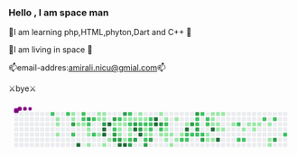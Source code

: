 ### Hello , I am space man 


🚀I am learning php,HTML,phyton,Dart and C++ 🚀

🗿I am living in space 🗿

📫email-addres:amirali.nicu@gmial.com📫

⚔️bye⚔️

<svg viewBox="-16 -32 880 192" width="880" height="192" xmlns="http://www.w3.org/2000/svg"><style>@keyframes c0{66.54%{fill:var(--c2)}66.56%,to{fill:var(--ce)}}@keyframes c1{1.71%{fill:var(--c1)}1.73%,to{fill:var(--ce)}}@keyframes c2{1.88%{fill:var(--c1)}1.9%,to{fill:var(--ce)}}@keyframes c3{2.22%{fill:var(--c1)}2.24%,to{fill:var(--ce)}}@keyframes c4{66.03%{fill:var(--c2)}66.05%,to{fill:var(--ce)}}@keyframes c5{7.88%{fill:var(--c1)}7.9%,to{fill:var(--ce)}}@keyframes c6{8.05%{fill:var(--c1)}8.07%,to{fill:var(--ce)}}@keyframes c7{76.49%{fill:var(--c3)}76.51%,to{fill:var(--ce)}}@keyframes c8{67.91%{fill:var(--c2)}67.93%,to{fill:var(--ce)}}@keyframes c9{3.25%{fill:var(--c1)}3.27%,to{fill:var(--ce)}}@keyframes ca{96.56%{fill:var(--c4)}96.58%,to{fill:var(--ce)}}@keyframes cb{65.51%{fill:var(--c2)}65.53%,to{fill:var(--ce)}}@keyframes cc{65.34%{fill:var(--c2)}65.36%,to{fill:var(--ce)}}@keyframes cd{3.42%{fill:var(--c1)}3.44%,to{fill:var(--ce)}}@keyframes ce{75.8%{fill:var(--c3)}75.82%,to{fill:var(--ce)}}@keyframes cf{65%{fill:var(--c2)}65.02%,to{fill:var(--ce)}}@keyframes cg{3.76%{fill:var(--c1)}3.78%,to{fill:var(--ce)}}@keyframes ch{3.94%{fill:var(--c1)}3.96%,to{fill:var(--ce)}}@keyframes ci{4.28%{fill:var(--c1)}4.3%,to{fill:var(--ce)}}@keyframes cj{64.66%{fill:var(--c2)}64.68%,to{fill:var(--ce)}}@keyframes ck{68.6%{fill:var(--c2)}68.62%,to{fill:var(--ce)}}@keyframes cl{6.68%{fill:var(--c1)}6.7%,to{fill:var(--ce)}}@keyframes cm{6.16%{fill:var(--c1)}6.18%,to{fill:var(--ce)}}@keyframes cn{5.65%{fill:var(--c1)}5.67%,to{fill:var(--ce)}}@keyframes co{6.51%{fill:var(--c1)}6.53%,to{fill:var(--ce)}}@keyframes cp{6.34%{fill:var(--c1)}6.36%,to{fill:var(--ce)}}@keyframes cq{69.29%{fill:var(--c3)}69.31%,to{fill:var(--ce)}}@keyframes cr{94.5%{fill:var(--c4)}94.52%,to{fill:var(--ce)}}@keyframes cs{94.33%{fill:var(--c4)}94.35%,to{fill:var(--ce)}}@keyframes ct{4.79%{fill:var(--c1)}4.81%,to{fill:var(--ce)}}@keyframes cu{94.84%{fill:var(--c4)}94.86%,to{fill:var(--ce)}}@keyframes cv{5.14%{fill:var(--c1)}5.16%,to{fill:var(--ce)}}@keyframes cw{69.8%{fill:var(--c3)}69.82%,to{fill:var(--ce)}}@keyframes cx{40.47%{fill:var(--c1)}40.49%,to{fill:var(--ce)}}@keyframes cy{40.64%{fill:var(--c2)}40.66%,to{fill:var(--ce)}}@keyframes cz{74.43%{fill:var(--c3)}74.45%,to{fill:var(--ce)}}@keyframes c10{74.26%{fill:var(--c3)}74.28%,to{fill:var(--ce)}}@keyframes c11{41.16%{fill:var(--c2)}41.18%,to{fill:var(--ce)}}@keyframes c12{30.01%{fill:var(--c1)}30.03%,to{fill:var(--ce)}}@keyframes c13{30.18%{fill:var(--c1)}30.2%,to{fill:var(--ce)}}@keyframes c14{31.04%{fill:var(--c1)}31.06%,to{fill:var(--ce)}}@keyframes c15{74.09%{fill:var(--c3)}74.11%,to{fill:var(--ce)}}@keyframes c16{93.47%{fill:var(--c4)}93.49%,to{fill:var(--ce)}}@keyframes c17{70.32%{fill:var(--c3)}70.34%,to{fill:var(--ce)}}@keyframes c18{29.66%{fill:var(--c1)}29.68%,to{fill:var(--ce)}}@keyframes c19{29.84%{fill:var(--c1)}29.86%,to{fill:var(--ce)}}@keyframes c1a{39.27%{fill:var(--c1)}39.29%,to{fill:var(--ce)}}@keyframes c1b{93.3%{fill:var(--c4)}93.32%,to{fill:var(--ce)}}@keyframes c1c{41.67%{fill:var(--c2)}41.69%,to{fill:var(--ce)}}@keyframes c1d{29.49%{fill:var(--c1)}29.51%,to{fill:var(--ce)}}@keyframes c1e{43.73%{fill:var(--c2)}43.75%,to{fill:var(--ce)}}@keyframes c1f{30.52%{fill:var(--c1)}30.54%,to{fill:var(--ce)}}@keyframes c1g{30.69%{fill:var(--c1)}30.71%,to{fill:var(--ce)}}@keyframes c1h{39.44%{fill:var(--c2)}39.46%,to{fill:var(--ce)}}@keyframes c1i{73.23%{fill:var(--c3)}73.25%,to{fill:var(--ce)}}@keyframes c1j{29.32%{fill:var(--c1)}29.34%,to{fill:var(--ce)}}@keyframes c1k{71%{fill:var(--c3)}71.02%,to{fill:var(--ce)}}@keyframes c1l{92.1%{fill:var(--c4)}92.12%,to{fill:var(--ce)}}@keyframes c1m{72.89%{fill:var(--c3)}72.91%,to{fill:var(--ce)}}@keyframes c1n{10.8%{fill:var(--c1)}10.82%,to{fill:var(--ce)}}@keyframes c1o{10.97%{fill:var(--c1)}10.99%,to{fill:var(--ce)}}@keyframes c1p{42.36%{fill:var(--c2)}42.38%,to{fill:var(--ce)}}@keyframes c1q{71.35%{fill:var(--c3)}71.37%,to{fill:var(--ce)}}@keyframes c1r{92.44%{fill:var(--c4)}92.46%,to{fill:var(--ce)}}@keyframes c1s{11.14%{fill:var(--c1)}11.16%,to{fill:var(--ce)}}@keyframes c1t{42.53%{fill:var(--c2)}42.55%,to{fill:var(--ce)}}@keyframes c1u{35.15%{fill:var(--c1)}35.17%,to{fill:var(--ce)}}@keyframes c1v{34.98%{fill:var(--c1)}35%,to{fill:var(--ce)}}@keyframes c1w{45.44%{fill:var(--c2)}45.46%,to{fill:var(--ce)}}@keyframes c1x{72.37%{fill:var(--c3)}72.39%,to{fill:var(--ce)}}@keyframes c1y{42.87%{fill:var(--c2)}42.89%,to{fill:var(--ce)}}@keyframes c1z{42.7%{fill:var(--c2)}42.72%,to{fill:var(--ce)}}@keyframes c20{35.32%{fill:var(--c2)}35.34%,to{fill:var(--ce)}}@keyframes c21{34.81%{fill:var(--c1)}34.83%,to{fill:var(--ce)}}@keyframes c22{72.03%{fill:var(--c3)}72.05%,to{fill:var(--ce)}}@keyframes c23{91.07%{fill:var(--c4)}91.09%,to{fill:var(--ce)}}@keyframes c24{90.9%{fill:var(--c4)}90.92%,to{fill:var(--ce)}}@keyframes c25{11.83%{fill:var(--c1)}11.85%,to{fill:var(--ce)}}@keyframes c26{80.09%{fill:var(--c3)}80.11%,to{fill:var(--ce)}}@keyframes c27{47.33%{fill:var(--c2)}47.35%,to{fill:var(--ce)}}@keyframes c28{15.6%{fill:var(--c1)}15.62%,to{fill:var(--ce)}}@keyframes c29{12.17%{fill:var(--c1)}12.19%,to{fill:var(--ce)}}@keyframes c2a{47.67%{fill:var(--c2)}47.69%,to{fill:var(--ce)}}@keyframes c2b{14.23%{fill:var(--c1)}14.25%,to{fill:var(--ce)}}@keyframes c2c{14.06%{fill:var(--c1)}14.08%,to{fill:var(--ce)}}@keyframes c2d{15.26%{fill:var(--c1)}15.28%,to{fill:var(--ce)}}@keyframes c2e{13.88%{fill:var(--c1)}13.9%,to{fill:var(--ce)}}@keyframes c2f{16.29%{fill:var(--c1)}16.31%,to{fill:var(--ce)}}@keyframes c2g{12.51%{fill:var(--c1)}12.53%,to{fill:var(--ce)}}@keyframes c2h{14.91%{fill:var(--c1)}14.93%,to{fill:var(--ce)}}@keyframes c2i{13.54%{fill:var(--c1)}13.56%,to{fill:var(--ce)}}@keyframes c2j{52.13%{fill:var(--c2)}52.15%,to{fill:var(--ce)}}@keyframes c2k{13.03%{fill:var(--c1)}13.05%,to{fill:var(--ce)}}@keyframes c2l{89.7%{fill:var(--c4)}89.72%,to{fill:var(--ce)}}@keyframes c2m{48.7%{fill:var(--c2)}48.72%,to{fill:var(--ce)}}@keyframes c2n{51.96%{fill:var(--c2)}51.98%,to{fill:var(--ce)}}@keyframes c2o{81.12%{fill:var(--c3)}81.14%,to{fill:var(--ce)}}@keyframes c2p{48.88%{fill:var(--c2)}48.9%,to{fill:var(--ce)}}@keyframes c2q{83.01%{fill:var(--c3)}83.03%,to{fill:var(--ce)}}@keyframes c2r{50.59%{fill:var(--c2)}50.61%,to{fill:var(--ce)}}@keyframes c2s{50.76%{fill:var(--c2)}50.78%,to{fill:var(--ce)}}@keyframes c2t{81.47%{fill:var(--c3)}81.49%,to{fill:var(--ce)}}@keyframes c2u{49.05%{fill:var(--c2)}49.07%,to{fill:var(--ce)}}@keyframes c2v{50.25%{fill:var(--c2)}50.27%,to{fill:var(--ce)}}@keyframes c2w{49.22%{fill:var(--c2)}49.24%,to{fill:var(--ce)}}@keyframes c2x{81.98%{fill:var(--c3)}82%,to{fill:var(--ce)}}@keyframes c2y{49.9%{fill:var(--c2)}49.92%,to{fill:var(--ce)}}@keyframes c2z{49.73%{fill:var(--c2)}49.75%,to{fill:var(--ce)}}@keyframes c30{18.17%{fill:var(--c1)}18.19%,to{fill:var(--ce)}}@keyframes c31{17.66%{fill:var(--c1)}17.68%,to{fill:var(--ce)}}@keyframes c32{20.06%{fill:var(--c1)}20.08%,to{fill:var(--ce)}}@keyframes c33{19.89%{fill:var(--c1)}19.91%,to{fill:var(--ce)}}@keyframes c34{19.72%{fill:var(--c1)}19.74%,to{fill:var(--ce)}}@keyframes c35{88.84%{fill:var(--c4)}88.86%,to{fill:var(--ce)}}@keyframes c36{17.83%{fill:var(--c1)}17.85%,to{fill:var(--ce)}}@keyframes c37{20.23%{fill:var(--c1)}20.25%,to{fill:var(--ce)}}@keyframes c38{19.54%{fill:var(--c1)}19.56%,to{fill:var(--ce)}}@keyframes c39{19.03%{fill:var(--c1)}19.05%,to{fill:var(--ce)}}@keyframes c3a{88.33%{fill:var(--c4)}88.35%,to{fill:var(--ce)}}@keyframes c3b{20.4%{fill:var(--c1)}20.42%,to{fill:var(--ce)}}@keyframes c3c{19.2%{fill:var(--c1)}19.22%,to{fill:var(--ce)}}@keyframes c3d{21.09%{fill:var(--c1)}21.11%,to{fill:var(--ce)}}@keyframes c3e{55.22%{fill:var(--c2)}55.24%,to{fill:var(--ce)}}@keyframes c3f{54.36%{fill:var(--c2)}54.38%,to{fill:var(--ce)}}@keyframes c3g{21.6%{fill:var(--c1)}21.62%,to{fill:var(--ce)}}@keyframes c3h{54.54%{fill:var(--c2)}54.56%,to{fill:var(--ce)}}@keyframes c3i{24.69%{fill:var(--c1)}24.71%,to{fill:var(--ce)}}@keyframes c3j{22.12%{fill:var(--c1)}22.14%,to{fill:var(--ce)}}@keyframes c3k{21.95%{fill:var(--c1)}21.97%,to{fill:var(--ce)}}@keyframes c3l{22.29%{fill:var(--c1)}22.31%,to{fill:var(--ce)}}@keyframes c3m{56.25%{fill:var(--c2)}56.27%,to{fill:var(--ce)}}@keyframes c3n{22.63%{fill:var(--c1)}22.65%,to{fill:var(--ce)}}@keyframes c3o{23.15%{fill:var(--c1)}23.17%,to{fill:var(--ce)}}@keyframes c3p{23.32%{fill:var(--c1)}23.34%,to{fill:var(--ce)}}@keyframes c3q{56.59%{fill:var(--c2)}56.61%,to{fill:var(--ce)}}@keyframes c3r{86.44%{fill:var(--c3)}86.46%,to{fill:var(--ce)}}@keyframes c3s{57.45%{fill:var(--c2)}57.47%,to{fill:var(--ce)}}@keyframes u0{1.71%{transform:scale(0,1)}1.73%,1.88%{transform:scale(.02,1)}1.9%,2.22%{transform:scale(.03,1)}2.24%,3.25%{transform:scale(.05,1)}3.27%,3.42%{transform:scale(.06,1)}3.44%,3.76%{transform:scale(.08,1)}3.78%,3.94%{transform:scale(.09,1)}3.96%,4.28%{transform:scale(.11,1)}4.3%,4.79%{transform:scale(.13,1)}4.81%,5.14%{transform:scale(.14,1)}5.16%,5.65%{transform:scale(.16,1)}5.67%,6.16%{transform:scale(.17,1)}6.18%,6.34%{transform:scale(.19,1)}6.36%,6.51%{transform:scale(.2,1)}6.53%,6.68%{transform:scale(.22,1)}6.7%,7.88%{transform:scale(.23,1)}7.9%,8.05%{transform:scale(.25,1)}10.8%,8.07%{transform:scale(.27,1)}10.82%,10.97%{transform:scale(.28,1)}10.99%,11.14%{transform:scale(.3,1)}11.16%,11.83%{transform:scale(.31,1)}11.85%,12.17%{transform:scale(.33,1)}12.19%,12.51%{transform:scale(.34,1)}12.53%,13.03%{transform:scale(.36,1)}13.05%,13.54%{transform:scale(.38,1)}13.56%,13.88%{transform:scale(.39,1)}13.9%,14.06%{transform:scale(.41,1)}14.08%,14.23%{transform:scale(.42,1)}14.25%,14.91%{transform:scale(.44,1)}14.93%,15.26%{transform:scale(.45,1)}15.28%,15.6%{transform:scale(.47,1)}15.62%,16.29%{transform:scale(.48,1)}16.31%,17.66%{transform:scale(.5,1)}17.68%,17.83%{transform:scale(.52,1)}17.85%,18.17%{transform:scale(.53,1)}18.19%,19.03%{transform:scale(.55,1)}19.05%,19.2%{transform:scale(.56,1)}19.22%,19.54%{transform:scale(.58,1)}19.56%,19.72%{transform:scale(.59,1)}19.74%,19.89%{transform:scale(.61,1)}19.91%,20.06%{transform:scale(.63,1)}20.08%,20.23%{transform:scale(.64,1)}20.25%,20.4%{transform:scale(.66,1)}20.42%,21.09%{transform:scale(.67,1)}21.11%,21.6%{transform:scale(.69,1)}21.62%,21.95%{transform:scale(.7,1)}21.97%,22.12%{transform:scale(.72,1)}22.14%,22.29%{transform:scale(.73,1)}22.31%,22.63%{transform:scale(.75,1)}22.65%,23.15%{transform:scale(.77,1)}23.17%,23.32%{transform:scale(.78,1)}23.34%,24.69%{transform:scale(.8,1)}24.71%,29.32%{transform:scale(.81,1)}29.34%,29.49%{transform:scale(.83,1)}29.51%,29.66%{transform:scale(.84,1)}29.68%,29.84%{transform:scale(.86,1)}29.86%,30.01%{transform:scale(.88,1)}30.03%,30.18%{transform:scale(.89,1)}30.2%,30.52%{transform:scale(.91,1)}30.54%,30.69%{transform:scale(.92,1)}30.71%,31.04%{transform:scale(.94,1)}31.06%,34.81%{transform:scale(.95,1)}34.83%,34.98%{transform:scale(.97,1)}35%,35.15%{transform:scale(.98,1)}35.17%,to{transform:scale(1,1)}}@keyframes u1{35.32%{transform:scale(0,1)}35.34%,to{transform:scale(1,1)}}@keyframes u2{39.27%{transform:scale(0,1)}39.29%,to{transform:scale(1,1)}}@keyframes u3{39.44%{transform:scale(0,1)}39.46%,to{transform:scale(1,1)}}@keyframes u4{40.47%{transform:scale(0,1)}40.49%,to{transform:scale(1,1)}}@keyframes u5{40.64%{transform:scale(0,1)}40.66%,41.16%{transform:scale(.03,1)}41.18%,41.67%{transform:scale(.06,1)}41.69%,42.36%{transform:scale(.08,1)}42.38%,42.53%{transform:scale(.11,1)}42.55%,42.7%{transform:scale(.14,1)}42.72%,42.87%{transform:scale(.17,1)}42.89%,43.73%{transform:scale(.19,1)}43.75%,45.44%{transform:scale(.22,1)}45.46%,47.33%{transform:scale(.25,1)}47.35%,47.67%{transform:scale(.28,1)}47.69%,48.7%{transform:scale(.31,1)}48.72%,48.88%{transform:scale(.33,1)}48.9%,49.05%{transform:scale(.36,1)}49.07%,49.22%{transform:scale(.39,1)}49.24%,49.73%{transform:scale(.42,1)}49.75%,49.9%{transform:scale(.44,1)}49.92%,50.25%{transform:scale(.47,1)}50.27%,50.59%{transform:scale(.5,1)}50.61%,50.76%{transform:scale(.53,1)}50.78%,51.96%{transform:scale(.56,1)}51.98%,52.13%{transform:scale(.58,1)}52.15%,54.36%{transform:scale(.61,1)}54.38%,54.54%{transform:scale(.64,1)}54.56%,55.22%{transform:scale(.67,1)}55.24%,56.25%{transform:scale(.69,1)}56.27%,56.59%{transform:scale(.72,1)}56.61%,57.45%{transform:scale(.75,1)}57.47%,64.66%{transform:scale(.78,1)}64.68%,65%{transform:scale(.81,1)}65.02%,65.34%{transform:scale(.83,1)}65.36%,65.51%{transform:scale(.86,1)}65.53%,66.03%{transform:scale(.89,1)}66.05%,66.54%{transform:scale(.92,1)}66.56%,67.91%{transform:scale(.94,1)}67.93%,68.6%{transform:scale(.97,1)}68.62%,to{transform:scale(1,1)}}@keyframes u6{69.29%{transform:scale(0,1)}69.31%,69.8%{transform:scale(.05,1)}69.82%,70.32%{transform:scale(.1,1)}70.34%,71%{transform:scale(.15,1)}71.02%,71.35%{transform:scale(.2,1)}71.37%,72.03%{transform:scale(.25,1)}72.05%,72.37%{transform:scale(.3,1)}72.39%,72.89%{transform:scale(.35,1)}72.91%,73.23%{transform:scale(.4,1)}73.25%,74.09%{transform:scale(.45,1)}74.11%,74.26%{transform:scale(.5,1)}74.28%,74.43%{transform:scale(.55,1)}74.45%,75.8%{transform:scale(.6,1)}75.82%,76.49%{transform:scale(.65,1)}76.51%,80.09%{transform:scale(.7,1)}80.11%,81.12%{transform:scale(.75,1)}81.14%,81.47%{transform:scale(.8,1)}81.49%,81.98%{transform:scale(.85,1)}82%,83.01%{transform:scale(.9,1)}83.03%,86.44%{transform:scale(.95,1)}86.46%,to{transform:scale(1,1)}}@keyframes u7{88.33%{transform:scale(0,1)}88.35%,88.84%{transform:scale(.08,1)}88.86%,89.7%{transform:scale(.15,1)}89.72%,90.9%{transform:scale(.23,1)}90.92%,91.07%{transform:scale(.31,1)}91.09%,92.1%{transform:scale(.38,1)}92.12%,92.44%{transform:scale(.46,1)}92.46%,93.3%{transform:scale(.54,1)}93.32%,93.47%{transform:scale(.62,1)}93.49%,94.33%{transform:scale(.69,1)}94.35%,94.5%{transform:scale(.77,1)}94.52%,94.84%{transform:scale(.85,1)}94.86%,96.56%{transform:scale(.92,1)}96.58%,to{transform:scale(1,1)}}@keyframes s0{0%,99.83%{transform:translate(0,-16px)}.17%{transform:translate(0,0)}1.2%{transform:translate(96px,0)}1.37%{transform:translate(96px,16px)}1.72%{transform:translate(128px,16px)}2.23%{transform:translate(128px,64px)}2.57%{transform:translate(160px,64px)}2.74%,67.58%{transform:translate(160px,48px)}3.09%{transform:translate(192px,48px)}3.26%,95.88%{transform:translate(192px,32px)}3.43%,65.18%{transform:translate(208px,32px)}3.6%{transform:translate(208px,48px)}3.77%{transform:translate(224px,48px)}4.29%{transform:translate(224px,96px)}4.97%{transform:translate(288px,96px)}5.15%{transform:translate(288px,80px)}5.49%{transform:translate(256px,80px)}6.17%{transform:translate(256px,16px)}6.35%,69.47%,77.7%{transform:translate(272px,16px)}6.52%{transform:translate(272px,0)}6.69%{transform:translate(256px,0)}6.86%{transform:translate(256px,-16px)}7.72%{transform:translate(176px,-16px)}76.33%,8.06%{transform:translate(176px,16px)}8.23%{transform:translate(192px,16px)}8.58%{transform:translate(192px,-16px)}10.63%{transform:translate(384px,-16px)}10.98%,32.25%{transform:translate(384px,16px)}11.15%,37.91%,44.77%{transform:translate(400px,16px)}11.32%,37.74%{transform:translate(400px,0)}12.01%,37.05%{transform:translate(464px,0)}12.18%,36.88%{transform:translate(464px,16px)}12.86%{transform:translate(528px,16px)}13.04%,89.88%{transform:translate(528px,32px)}13.21%,48.2%{transform:translate(512px,32px)}13.55%,48.54%,52.32%,60.89%{transform:translate(512px,64px)}14.07%,15.44%{transform:translate(464px,64px)}14.24%,47.51%{transform:translate(464px,48px)}14.58%{transform:translate(496px,48px)}14.92%{transform:translate(496px,80px)}15.27%{transform:translate(464px,80px)}15.61%{transform:translate(448px,64px)}15.78%{transform:translate(448px,80px)}16.12%{transform:translate(480px,80px)}16.3%{transform:translate(480px,96px)}17.5%{transform:translate(592px,96px)}17.67%,18.35%{transform:translate(592px,80px)}17.84%,18.52%{transform:translate(608px,80px)}18.01%,18.7%{transform:translate(608px,64px)}18.18%,49.4%{transform:translate(592px,64px)}18.87%{transform:translate(624px,64px)}19.04%,88.68%{transform:translate(624px,48px)}19.21%{transform:translate(640px,48px)}19.38%{transform:translate(640px,32px)}19.73%{transform:translate(608px,32px)}20.07%{transform:translate(608px,0)}20.75%{transform:translate(672px,0)}21.27%{transform:translate(672px,48px)}21.96%{transform:translate(736px,48px)}22.13%{transform:translate(736px,32px)}22.64%{transform:translate(784px,32px)}23.33%{transform:translate(784px,96px)}23.5%{transform:translate(768px,96px)}24.19%{transform:translate(768px,32px)}24.7%{transform:translate(720px,32px)}25.21%{transform:translate(720px,-16px)}28.99%{transform:translate(368px,-16px)}29.33%,91.77%{transform:translate(368px,16px)}29.67%,31.73%,38.59%,44.08%,70.15%{transform:translate(336px,16px)}29.85%,31.56%,43.91%{transform:translate(336px,32px)}30.02%,31.39%,40.31%{transform:translate(320px,32px)}30.19%,40.82%{transform:translate(320px,48px)}30.53%{transform:translate(352px,48px)}30.7%,39.62%{transform:translate(352px,64px)}31.05%,39.97%,93.83%{transform:translate(320px,64px)}32.42%,42.02%{transform:translate(384px,0)}33.45%{transform:translate(480px,0)}34.13%,36.19%{transform:translate(480px,64px)}34.99%{transform:translate(400px,64px)}35.16%{transform:translate(400px,48px)}35.33%,62.09%,71.7%{transform:translate(416px,48px)}35.51%{transform:translate(416px,64px)}36.71%{transform:translate(480px,16px)}39.28%{transform:translate(336px,80px)}39.45%,73.07%{transform:translate(352px,80px)}40.48%{transform:translate(304px,32px)}40.65%{transform:translate(304px,48px)}41.17%,63.46%{transform:translate(320px,16px)}41.51%,43.57%{transform:translate(352px,16px)}41.68%{transform:translate(352px,0)}42.37%,71.18%{transform:translate(384px,32px)}42.71%{transform:translate(416px,32px)}42.88%,62.44%,79.25%{transform:translate(416px,16px)}43.74%{transform:translate(352px,32px)}45.45%,72.21%{transform:translate(400px,80px)}45.63%,72.73%{transform:translate(384px,80px)}45.97%{transform:translate(384px,112px)}46.66%{transform:translate(448px,112px)}47.34%{transform:translate(448px,48px)}47.68%{transform:translate(464px,32px)}50.09%{transform:translate(592px,0)}50.26%{transform:translate(576px,0)}50.43%{transform:translate(576px,16px)}50.6%{transform:translate(560px,16px)}50.77%,81.3%{transform:translate(560px,32px)}50.94%{transform:translate(576px,32px)}51.29%{transform:translate(576px,64px)}51.8%{transform:translate(528px,64px)}51.97%{transform:translate(528px,80px)}52.14%{transform:translate(512px,80px)}54.2%{transform:translate(688px,64px)}54.37%{transform:translate(688px,80px)}54.55%{transform:translate(704px,80px)}55.06%{transform:translate(704px,32px)}55.23%{transform:translate(688px,32px)}55.4%{transform:translate(688px,16px)}56.95%{transform:translate(832px,16px)}57.46%{transform:translate(832px,64px)}61.06%{transform:translate(512px,48px)}63.64%{transform:translate(320px,0)}64.49%{transform:translate(240px,0)}64.84%{transform:translate(240px,32px)}65.52%{transform:translate(208px,0)}66.55%{transform:translate(112px,0)}66.72%{transform:translate(112px,16px)}67.24%{transform:translate(160px,16px)}67.75%{transform:translate(176px,48px)}67.92%{transform:translate(176px,64px)}68.78%{transform:translate(256px,64px)}69.13%{transform:translate(256px,32px)}69.3%,77.53%{transform:translate(272px,32px)}70.33%{transform:translate(336px,0)}70.67%{transform:translate(368px,0)}71.01%{transform:translate(368px,32px)}71.36%,92.28%{transform:translate(384px,48px)}72.04%{transform:translate(416px,80px)}72.38%{transform:translate(400px,96px)}72.56%{transform:translate(384px,96px)}73.24%{transform:translate(352px,96px)}73.41%{transform:translate(368px,96px)}73.58%{transform:translate(368px,80px)}74.27%{transform:translate(304px,80px)}74.96%{transform:translate(304px,16px)}76.5%{transform:translate(176px,32px)}79.42%{transform:translate(416px,0)}79.76%{transform:translate(448px,0)}80.1%{transform:translate(448px,32px)}81.48%{transform:translate(560px,48px)}81.65%{transform:translate(576px,48px)}81.99%{transform:translate(576px,80px)}82.16%{transform:translate(560px,80px)}83.02%{transform:translate(560px,0)}85.59%{transform:translate(800px,0)}86.45%{transform:translate(800px,80px)}88.34%{transform:translate(624px,80px)}89.71%{transform:translate(528px,48px)}90.91%{transform:translate(432px,32px)}91.08%{transform:translate(432px,16px)}92.11%{transform:translate(368px,48px)}92.45%{transform:translate(384px,64px)}92.97%{transform:translate(336px,64px)}93.31%{transform:translate(336px,96px)}93.48%{transform:translate(320px,96px)}94.34%{transform:translate(272px,64px)}94.51%{transform:translate(272px,48px)}94.68%{transform:translate(288px,48px)}94.85%{transform:translate(288px,32px)}96.57%{transform:translate(192px,96px)}97.08%{transform:translate(144px,96px)}97.6%{transform:translate(144px,48px)}98.28%{transform:translate(80px,48px)}98.63%{transform:translate(80px,16px)}98.8%{transform:translate(64px,16px)}98.97%{transform:translate(64px,0)}99.14%{transform:translate(48px,0)}99.31%{transform:translate(48px,-16px)}}@keyframes s1{0%,99.83%{transform:translate(16px,-16px)}.17%{transform:translate(0,-16px)}.34%{transform:translate(0,0)}1.37%{transform:translate(96px,0)}1.54%{transform:translate(96px,16px)}1.89%{transform:translate(128px,16px)}2.4%{transform:translate(128px,64px)}2.74%{transform:translate(160px,64px)}2.92%,67.75%{transform:translate(160px,48px)}3.26%{transform:translate(192px,48px)}3.43%,96.05%{transform:translate(192px,32px)}3.6%,65.35%{transform:translate(208px,32px)}3.77%{transform:translate(208px,48px)}3.95%{transform:translate(224px,48px)}4.46%{transform:translate(224px,96px)}5.15%{transform:translate(288px,96px)}5.32%{transform:translate(288px,80px)}5.66%{transform:translate(256px,80px)}6.35%{transform:translate(256px,16px)}6.52%,69.64%,77.87%{transform:translate(272px,16px)}6.69%{transform:translate(272px,0)}6.86%{transform:translate(256px,0)}7.03%{transform:translate(256px,-16px)}7.89%{transform:translate(176px,-16px)}76.5%,8.23%{transform:translate(176px,16px)}8.4%{transform:translate(192px,16px)}8.75%{transform:translate(192px,-16px)}10.81%{transform:translate(384px,-16px)}11.15%,32.42%{transform:translate(384px,16px)}11.32%,38.08%,44.94%{transform:translate(400px,16px)}11.49%,37.91%{transform:translate(400px,0)}12.18%,37.22%{transform:translate(464px,0)}12.35%,37.05%{transform:translate(464px,16px)}13.04%{transform:translate(528px,16px)}13.21%,90.05%{transform:translate(528px,32px)}13.38%,48.37%{transform:translate(512px,32px)}13.72%,48.71%,52.49%,61.06%{transform:translate(512px,64px)}14.24%,15.61%{transform:translate(464px,64px)}14.41%,47.68%{transform:translate(464px,48px)}14.75%{transform:translate(496px,48px)}15.09%{transform:translate(496px,80px)}15.44%{transform:translate(464px,80px)}15.78%{transform:translate(448px,64px)}15.95%{transform:translate(448px,80px)}16.3%{transform:translate(480px,80px)}16.47%{transform:translate(480px,96px)}17.67%{transform:translate(592px,96px)}17.84%,18.52%{transform:translate(592px,80px)}18.01%,18.7%{transform:translate(608px,80px)}18.18%,18.87%{transform:translate(608px,64px)}18.35%,49.57%{transform:translate(592px,64px)}19.04%{transform:translate(624px,64px)}19.21%,88.85%{transform:translate(624px,48px)}19.38%{transform:translate(640px,48px)}19.55%{transform:translate(640px,32px)}19.9%{transform:translate(608px,32px)}20.24%{transform:translate(608px,0)}20.93%{transform:translate(672px,0)}21.44%{transform:translate(672px,48px)}22.13%{transform:translate(736px,48px)}22.3%{transform:translate(736px,32px)}22.81%{transform:translate(784px,32px)}23.5%{transform:translate(784px,96px)}23.67%{transform:translate(768px,96px)}24.36%{transform:translate(768px,32px)}24.87%{transform:translate(720px,32px)}25.39%{transform:translate(720px,-16px)}29.16%{transform:translate(368px,-16px)}29.5%,91.94%{transform:translate(368px,16px)}29.85%,31.9%,38.77%,44.25%,70.33%{transform:translate(336px,16px)}30.02%,31.73%,44.08%{transform:translate(336px,32px)}30.19%,31.56%,40.48%{transform:translate(320px,32px)}30.36%,40.99%{transform:translate(320px,48px)}30.7%{transform:translate(352px,48px)}30.87%,39.79%{transform:translate(352px,64px)}31.22%,40.14%,94%{transform:translate(320px,64px)}32.59%,42.2%{transform:translate(384px,0)}33.62%{transform:translate(480px,0)}34.31%,36.36%{transform:translate(480px,64px)}35.16%{transform:translate(400px,64px)}35.33%{transform:translate(400px,48px)}35.51%,62.26%,71.87%{transform:translate(416px,48px)}35.68%{transform:translate(416px,64px)}36.88%{transform:translate(480px,16px)}39.45%{transform:translate(336px,80px)}39.62%,73.24%{transform:translate(352px,80px)}40.65%{transform:translate(304px,32px)}40.82%{transform:translate(304px,48px)}41.34%,63.64%{transform:translate(320px,16px)}41.68%,43.74%{transform:translate(352px,16px)}41.85%{transform:translate(352px,0)}42.54%,71.36%{transform:translate(384px,32px)}42.88%{transform:translate(416px,32px)}43.05%,62.61%,79.42%{transform:translate(416px,16px)}43.91%{transform:translate(352px,32px)}45.63%,72.38%{transform:translate(400px,80px)}45.8%,72.9%{transform:translate(384px,80px)}46.14%{transform:translate(384px,112px)}46.83%{transform:translate(448px,112px)}47.51%{transform:translate(448px,48px)}47.86%{transform:translate(464px,32px)}50.26%{transform:translate(592px,0)}50.43%{transform:translate(576px,0)}50.6%{transform:translate(576px,16px)}50.77%{transform:translate(560px,16px)}50.94%,81.48%{transform:translate(560px,32px)}51.11%{transform:translate(576px,32px)}51.46%{transform:translate(576px,64px)}51.97%{transform:translate(528px,64px)}52.14%{transform:translate(528px,80px)}52.32%{transform:translate(512px,80px)}54.37%{transform:translate(688px,64px)}54.55%{transform:translate(688px,80px)}54.72%{transform:translate(704px,80px)}55.23%{transform:translate(704px,32px)}55.4%{transform:translate(688px,32px)}55.57%{transform:translate(688px,16px)}57.12%{transform:translate(832px,16px)}57.63%{transform:translate(832px,64px)}61.23%{transform:translate(512px,48px)}63.81%{transform:translate(320px,0)}64.67%{transform:translate(240px,0)}65.01%{transform:translate(240px,32px)}65.69%{transform:translate(208px,0)}66.72%{transform:translate(112px,0)}66.9%{transform:translate(112px,16px)}67.41%{transform:translate(160px,16px)}67.92%{transform:translate(176px,48px)}68.1%{transform:translate(176px,64px)}68.95%{transform:translate(256px,64px)}69.3%{transform:translate(256px,32px)}69.47%,77.7%{transform:translate(272px,32px)}70.5%{transform:translate(336px,0)}70.84%{transform:translate(368px,0)}71.18%{transform:translate(368px,32px)}71.53%,92.45%{transform:translate(384px,48px)}72.21%{transform:translate(416px,80px)}72.56%{transform:translate(400px,96px)}72.73%{transform:translate(384px,96px)}73.41%{transform:translate(352px,96px)}73.58%{transform:translate(368px,96px)}73.76%{transform:translate(368px,80px)}74.44%{transform:translate(304px,80px)}75.13%{transform:translate(304px,16px)}76.67%{transform:translate(176px,32px)}79.59%{transform:translate(416px,0)}79.93%{transform:translate(448px,0)}80.27%{transform:translate(448px,32px)}81.65%{transform:translate(560px,48px)}81.82%{transform:translate(576px,48px)}82.16%{transform:translate(576px,80px)}82.33%{transform:translate(560px,80px)}83.19%{transform:translate(560px,0)}85.76%{transform:translate(800px,0)}86.62%{transform:translate(800px,80px)}88.51%{transform:translate(624px,80px)}89.88%{transform:translate(528px,48px)}91.08%{transform:translate(432px,32px)}91.25%{transform:translate(432px,16px)}92.28%{transform:translate(368px,48px)}92.62%{transform:translate(384px,64px)}93.14%{transform:translate(336px,64px)}93.48%{transform:translate(336px,96px)}93.65%{transform:translate(320px,96px)}94.51%{transform:translate(272px,64px)}94.68%{transform:translate(272px,48px)}94.85%{transform:translate(288px,48px)}95.03%{transform:translate(288px,32px)}96.74%{transform:translate(192px,96px)}97.26%{transform:translate(144px,96px)}97.77%{transform:translate(144px,48px)}98.46%{transform:translate(80px,48px)}98.8%{transform:translate(80px,16px)}98.97%{transform:translate(64px,16px)}99.14%{transform:translate(64px,0)}99.31%{transform:translate(48px,0)}99.49%{transform:translate(48px,-16px)}}@keyframes s2{0%,99.83%{transform:translate(32px,-16px)}.34%{transform:translate(0,-16px)}.51%{transform:translate(0,0)}1.54%{transform:translate(96px,0)}1.72%{transform:translate(96px,16px)}2.06%{transform:translate(128px,16px)}2.57%{transform:translate(128px,64px)}2.92%{transform:translate(160px,64px)}3.09%,67.92%{transform:translate(160px,48px)}3.43%{transform:translate(192px,48px)}3.6%,96.23%{transform:translate(192px,32px)}3.77%,65.52%{transform:translate(208px,32px)}3.95%{transform:translate(208px,48px)}4.12%{transform:translate(224px,48px)}4.63%{transform:translate(224px,96px)}5.32%{transform:translate(288px,96px)}5.49%{transform:translate(288px,80px)}5.83%{transform:translate(256px,80px)}6.52%{transform:translate(256px,16px)}6.69%,69.81%,78.04%{transform:translate(272px,16px)}6.86%{transform:translate(272px,0)}7.03%{transform:translate(256px,0)}7.2%{transform:translate(256px,-16px)}8.06%{transform:translate(176px,-16px)}76.67%,8.4%{transform:translate(176px,16px)}8.58%{transform:translate(192px,16px)}8.92%{transform:translate(192px,-16px)}10.98%{transform:translate(384px,-16px)}11.32%,32.59%{transform:translate(384px,16px)}11.49%,38.25%,45.11%{transform:translate(400px,16px)}11.66%,38.08%{transform:translate(400px,0)}12.35%,37.39%{transform:translate(464px,0)}12.52%,37.22%{transform:translate(464px,16px)}13.21%{transform:translate(528px,16px)}13.38%,90.22%{transform:translate(528px,32px)}13.55%,48.54%{transform:translate(512px,32px)}13.89%,48.89%,52.66%,61.23%{transform:translate(512px,64px)}14.41%,15.78%{transform:translate(464px,64px)}14.58%,47.86%{transform:translate(464px,48px)}14.92%{transform:translate(496px,48px)}15.27%{transform:translate(496px,80px)}15.61%{transform:translate(464px,80px)}15.95%{transform:translate(448px,64px)}16.12%{transform:translate(448px,80px)}16.47%{transform:translate(480px,80px)}16.64%{transform:translate(480px,96px)}17.84%{transform:translate(592px,96px)}18.01%,18.7%{transform:translate(592px,80px)}18.18%,18.87%{transform:translate(608px,80px)}18.35%,19.04%{transform:translate(608px,64px)}18.52%,49.74%{transform:translate(592px,64px)}19.21%{transform:translate(624px,64px)}19.38%,89.02%{transform:translate(624px,48px)}19.55%{transform:translate(640px,48px)}19.73%{transform:translate(640px,32px)}20.07%{transform:translate(608px,32px)}20.41%{transform:translate(608px,0)}21.1%{transform:translate(672px,0)}21.61%{transform:translate(672px,48px)}22.3%{transform:translate(736px,48px)}22.47%{transform:translate(736px,32px)}22.98%{transform:translate(784px,32px)}23.67%{transform:translate(784px,96px)}23.84%{transform:translate(768px,96px)}24.53%{transform:translate(768px,32px)}25.04%{transform:translate(720px,32px)}25.56%{transform:translate(720px,-16px)}29.33%{transform:translate(368px,-16px)}29.67%,92.11%{transform:translate(368px,16px)}30.02%,32.08%,38.94%,44.43%,70.5%{transform:translate(336px,16px)}30.19%,31.9%,44.25%{transform:translate(336px,32px)}30.36%,31.73%,40.65%{transform:translate(320px,32px)}30.53%,41.17%{transform:translate(320px,48px)}30.87%{transform:translate(352px,48px)}31.05%,39.97%{transform:translate(352px,64px)}31.39%,40.31%,94.17%{transform:translate(320px,64px)}32.76%,42.37%{transform:translate(384px,0)}33.79%{transform:translate(480px,0)}34.48%,36.54%{transform:translate(480px,64px)}35.33%{transform:translate(400px,64px)}35.51%{transform:translate(400px,48px)}35.68%,62.44%,72.04%{transform:translate(416px,48px)}35.85%{transform:translate(416px,64px)}37.05%{transform:translate(480px,16px)}39.62%{transform:translate(336px,80px)}39.79%,73.41%{transform:translate(352px,80px)}40.82%{transform:translate(304px,32px)}40.99%{transform:translate(304px,48px)}41.51%,63.81%{transform:translate(320px,16px)}41.85%,43.91%{transform:translate(352px,16px)}42.02%{transform:translate(352px,0)}42.71%,71.53%{transform:translate(384px,32px)}43.05%{transform:translate(416px,32px)}43.22%,62.78%,79.59%{transform:translate(416px,16px)}44.08%{transform:translate(352px,32px)}45.8%,72.56%{transform:translate(400px,80px)}45.97%,73.07%{transform:translate(384px,80px)}46.31%{transform:translate(384px,112px)}47%{transform:translate(448px,112px)}47.68%{transform:translate(448px,48px)}48.03%{transform:translate(464px,32px)}50.43%{transform:translate(592px,0)}50.6%{transform:translate(576px,0)}50.77%{transform:translate(576px,16px)}50.94%{transform:translate(560px,16px)}51.11%,81.65%{transform:translate(560px,32px)}51.29%{transform:translate(576px,32px)}51.63%{transform:translate(576px,64px)}52.14%{transform:translate(528px,64px)}52.32%{transform:translate(528px,80px)}52.49%{transform:translate(512px,80px)}54.55%{transform:translate(688px,64px)}54.72%{transform:translate(688px,80px)}54.89%{transform:translate(704px,80px)}55.4%{transform:translate(704px,32px)}55.57%{transform:translate(688px,32px)}55.75%{transform:translate(688px,16px)}57.29%{transform:translate(832px,16px)}57.8%{transform:translate(832px,64px)}61.41%{transform:translate(512px,48px)}63.98%{transform:translate(320px,0)}64.84%{transform:translate(240px,0)}65.18%{transform:translate(240px,32px)}65.87%{transform:translate(208px,0)}66.9%{transform:translate(112px,0)}67.07%{transform:translate(112px,16px)}67.58%{transform:translate(160px,16px)}68.1%{transform:translate(176px,48px)}68.27%{transform:translate(176px,64px)}69.13%{transform:translate(256px,64px)}69.47%{transform:translate(256px,32px)}69.64%,77.87%{transform:translate(272px,32px)}70.67%{transform:translate(336px,0)}71.01%{transform:translate(368px,0)}71.36%{transform:translate(368px,32px)}71.7%,92.62%{transform:translate(384px,48px)}72.38%{transform:translate(416px,80px)}72.73%{transform:translate(400px,96px)}72.9%{transform:translate(384px,96px)}73.58%{transform:translate(352px,96px)}73.76%{transform:translate(368px,96px)}73.93%{transform:translate(368px,80px)}74.61%{transform:translate(304px,80px)}75.3%{transform:translate(304px,16px)}76.84%{transform:translate(176px,32px)}79.76%{transform:translate(416px,0)}80.1%{transform:translate(448px,0)}80.45%{transform:translate(448px,32px)}81.82%{transform:translate(560px,48px)}81.99%{transform:translate(576px,48px)}82.33%{transform:translate(576px,80px)}82.5%{transform:translate(560px,80px)}83.36%{transform:translate(560px,0)}85.93%{transform:translate(800px,0)}86.79%{transform:translate(800px,80px)}88.68%{transform:translate(624px,80px)}90.05%{transform:translate(528px,48px)}91.25%{transform:translate(432px,32px)}91.42%{transform:translate(432px,16px)}92.45%{transform:translate(368px,48px)}92.8%{transform:translate(384px,64px)}93.31%{transform:translate(336px,64px)}93.65%{transform:translate(336px,96px)}93.83%{transform:translate(320px,96px)}94.68%{transform:translate(272px,64px)}94.85%{transform:translate(272px,48px)}95.03%{transform:translate(288px,48px)}95.2%{transform:translate(288px,32px)}96.91%{transform:translate(192px,96px)}97.43%{transform:translate(144px,96px)}97.94%{transform:translate(144px,48px)}98.63%{transform:translate(80px,48px)}98.97%{transform:translate(80px,16px)}99.14%{transform:translate(64px,16px)}99.31%{transform:translate(64px,0)}99.49%{transform:translate(48px,0)}99.66%{transform:translate(48px,-16px)}}@keyframes s3{0%,99.83%{transform:translate(48px,-16px)}.51%{transform:translate(0,-16px)}.69%{transform:translate(0,0)}1.72%{transform:translate(96px,0)}1.89%{transform:translate(96px,16px)}2.23%{transform:translate(128px,16px)}2.74%{transform:translate(128px,64px)}3.09%{transform:translate(160px,64px)}3.26%,68.1%{transform:translate(160px,48px)}3.6%{transform:translate(192px,48px)}3.77%,96.4%{transform:translate(192px,32px)}3.95%,65.69%{transform:translate(208px,32px)}4.12%{transform:translate(208px,48px)}4.29%{transform:translate(224px,48px)}4.8%{transform:translate(224px,96px)}5.49%{transform:translate(288px,96px)}5.66%{transform:translate(288px,80px)}6%{transform:translate(256px,80px)}6.69%{transform:translate(256px,16px)}6.86%,69.98%,78.22%{transform:translate(272px,16px)}7.03%{transform:translate(272px,0)}7.2%{transform:translate(256px,0)}7.38%{transform:translate(256px,-16px)}8.23%{transform:translate(176px,-16px)}76.84%,8.58%{transform:translate(176px,16px)}8.75%{transform:translate(192px,16px)}9.09%{transform:translate(192px,-16px)}11.15%{transform:translate(384px,-16px)}11.49%,32.76%{transform:translate(384px,16px)}11.66%,38.42%,45.28%{transform:translate(400px,16px)}11.84%,38.25%{transform:translate(400px,0)}12.52%,37.56%{transform:translate(464px,0)}12.69%,37.39%{transform:translate(464px,16px)}13.38%{transform:translate(528px,16px)}13.55%,90.39%{transform:translate(528px,32px)}13.72%,48.71%{transform:translate(512px,32px)}14.07%,49.06%,52.83%,61.41%{transform:translate(512px,64px)}14.58%,15.95%{transform:translate(464px,64px)}14.75%,48.03%{transform:translate(464px,48px)}15.09%{transform:translate(496px,48px)}15.44%{transform:translate(496px,80px)}15.78%{transform:translate(464px,80px)}16.12%{transform:translate(448px,64px)}16.3%{transform:translate(448px,80px)}16.64%{transform:translate(480px,80px)}16.81%{transform:translate(480px,96px)}18.01%{transform:translate(592px,96px)}18.18%,18.87%{transform:translate(592px,80px)}18.35%,19.04%{transform:translate(608px,80px)}18.52%,19.21%{transform:translate(608px,64px)}18.7%,49.91%{transform:translate(592px,64px)}19.38%{transform:translate(624px,64px)}19.55%,89.19%{transform:translate(624px,48px)}19.73%{transform:translate(640px,48px)}19.9%{transform:translate(640px,32px)}20.24%{transform:translate(608px,32px)}20.58%{transform:translate(608px,0)}21.27%{transform:translate(672px,0)}21.78%{transform:translate(672px,48px)}22.47%{transform:translate(736px,48px)}22.64%{transform:translate(736px,32px)}23.16%{transform:translate(784px,32px)}23.84%{transform:translate(784px,96px)}24.01%{transform:translate(768px,96px)}24.7%{transform:translate(768px,32px)}25.21%{transform:translate(720px,32px)}25.73%{transform:translate(720px,-16px)}29.5%{transform:translate(368px,-16px)}29.85%,92.28%{transform:translate(368px,16px)}30.19%,32.25%,39.11%,44.6%,70.67%{transform:translate(336px,16px)}30.36%,32.08%,44.43%{transform:translate(336px,32px)}30.53%,31.9%,40.82%{transform:translate(320px,32px)}30.7%,41.34%{transform:translate(320px,48px)}31.05%{transform:translate(352px,48px)}31.22%,40.14%{transform:translate(352px,64px)}31.56%,40.48%,94.34%{transform:translate(320px,64px)}32.93%,42.54%{transform:translate(384px,0)}33.96%{transform:translate(480px,0)}34.65%,36.71%{transform:translate(480px,64px)}35.51%{transform:translate(400px,64px)}35.68%{transform:translate(400px,48px)}35.85%,62.61%,72.21%{transform:translate(416px,48px)}36.02%{transform:translate(416px,64px)}37.22%{transform:translate(480px,16px)}39.79%{transform:translate(336px,80px)}39.97%,73.58%{transform:translate(352px,80px)}40.99%{transform:translate(304px,32px)}41.17%{transform:translate(304px,48px)}41.68%,63.98%{transform:translate(320px,16px)}42.02%,44.08%{transform:translate(352px,16px)}42.2%{transform:translate(352px,0)}42.88%,71.7%{transform:translate(384px,32px)}43.22%{transform:translate(416px,32px)}43.4%,62.95%,79.76%{transform:translate(416px,16px)}44.25%{transform:translate(352px,32px)}45.97%,72.73%{transform:translate(400px,80px)}46.14%,73.24%{transform:translate(384px,80px)}46.48%{transform:translate(384px,112px)}47.17%{transform:translate(448px,112px)}47.86%{transform:translate(448px,48px)}48.2%{transform:translate(464px,32px)}50.6%{transform:translate(592px,0)}50.77%{transform:translate(576px,0)}50.94%{transform:translate(576px,16px)}51.11%{transform:translate(560px,16px)}51.29%,81.82%{transform:translate(560px,32px)}51.46%{transform:translate(576px,32px)}51.8%{transform:translate(576px,64px)}52.32%{transform:translate(528px,64px)}52.49%{transform:translate(528px,80px)}52.66%{transform:translate(512px,80px)}54.72%{transform:translate(688px,64px)}54.89%{transform:translate(688px,80px)}55.06%{transform:translate(704px,80px)}55.57%{transform:translate(704px,32px)}55.75%{transform:translate(688px,32px)}55.92%{transform:translate(688px,16px)}57.46%{transform:translate(832px,16px)}57.98%{transform:translate(832px,64px)}61.58%{transform:translate(512px,48px)}64.15%{transform:translate(320px,0)}65.01%{transform:translate(240px,0)}65.35%{transform:translate(240px,32px)}66.04%{transform:translate(208px,0)}67.07%{transform:translate(112px,0)}67.24%{transform:translate(112px,16px)}67.75%{transform:translate(160px,16px)}68.27%{transform:translate(176px,48px)}68.44%{transform:translate(176px,64px)}69.3%{transform:translate(256px,64px)}69.64%{transform:translate(256px,32px)}69.81%,78.04%{transform:translate(272px,32px)}70.84%{transform:translate(336px,0)}71.18%{transform:translate(368px,0)}71.53%{transform:translate(368px,32px)}71.87%,92.8%{transform:translate(384px,48px)}72.56%{transform:translate(416px,80px)}72.9%{transform:translate(400px,96px)}73.07%{transform:translate(384px,96px)}73.76%{transform:translate(352px,96px)}73.93%{transform:translate(368px,96px)}74.1%{transform:translate(368px,80px)}74.79%{transform:translate(304px,80px)}75.47%{transform:translate(304px,16px)}77.02%{transform:translate(176px,32px)}79.93%{transform:translate(416px,0)}80.27%{transform:translate(448px,0)}80.62%{transform:translate(448px,32px)}81.99%{transform:translate(560px,48px)}82.16%{transform:translate(576px,48px)}82.5%{transform:translate(576px,80px)}82.68%{transform:translate(560px,80px)}83.53%{transform:translate(560px,0)}86.11%{transform:translate(800px,0)}86.96%{transform:translate(800px,80px)}88.85%{transform:translate(624px,80px)}90.22%{transform:translate(528px,48px)}91.42%{transform:translate(432px,32px)}91.6%{transform:translate(432px,16px)}92.62%{transform:translate(368px,48px)}92.97%{transform:translate(384px,64px)}93.48%{transform:translate(336px,64px)}93.83%{transform:translate(336px,96px)}94%{transform:translate(320px,96px)}94.85%{transform:translate(272px,64px)}95.03%{transform:translate(272px,48px)}95.2%{transform:translate(288px,48px)}95.37%{transform:translate(288px,32px)}97.08%{transform:translate(192px,96px)}97.6%{transform:translate(144px,96px)}98.11%{transform:translate(144px,48px)}98.8%{transform:translate(80px,48px)}99.14%{transform:translate(80px,16px)}99.31%{transform:translate(64px,16px)}99.49%{transform:translate(64px,0)}99.66%{transform:translate(48px,0)}}:root{--cb:#1b1f230a;--cs:purple;--ce:#ebedf0;--c0:#ebedf0;--c1:#9be9a8;--c2:#40c463;--c3:#30a14e;--c4:#216e39}@media (prefers-color-scheme:dark){:root{--cb:#1b1f230a;--cs:purple;--ce:#161b22;--c1:#01311f;--c2:#034525;--c3:#0f6d31;--c4:#00c647}}.c{shape-rendering:geometricPrecision;rx:2;ry:2;fill:var(--ce);stroke-width:1px;stroke:var(--cb);animation:none 58300ms linear infinite}.c.c0{fill:var(--c2);animation-name:c0}.c.c1,.c.c2,.c.c3{fill:var(--c1);animation-name:c1}.c.c2,.c.c3{animation-name:c2}.c.c3{animation-name:c3}.c.c4{fill:var(--c2);animation-name:c4}.c.c5,.c.c6{fill:var(--c1);animation-name:c5}.c.c6{animation-name:c6}.c.c7{fill:var(--c3);animation-name:c7}.c.c8{fill:var(--c2);animation-name:c8}.c.c9{fill:var(--c1);animation-name:c9}.c.ca{fill:var(--c4);animation-name:ca}.c.cb,.c.cc{fill:var(--c2);animation-name:cb}.c.cc{animation-name:cc}.c.cd{fill:var(--c1);animation-name:cd}.c.ce{fill:var(--c3);animation-name:ce}.c.cf{fill:var(--c2);animation-name:cf}.c.cg,.c.ch,.c.ci{fill:var(--c1);animation-name:cg}.c.ch,.c.ci{animation-name:ch}.c.ci{animation-name:ci}.c.cj,.c.ck{fill:var(--c2);animation-name:cj}.c.ck{animation-name:ck}.c.cl,.c.cm{fill:var(--c1);animation-name:cl}.c.cm{animation-name:cm}.c.cn,.c.co,.c.cp{fill:var(--c1);animation-name:cn}.c.co,.c.cp{animation-name:co}.c.cp{animation-name:cp}.c.cq{fill:var(--c3);animation-name:cq}.c.cr,.c.cs{fill:var(--c4);animation-name:cr}.c.cs{animation-name:cs}.c.ct{fill:var(--c1);animation-name:ct}.c.cu{fill:var(--c4);animation-name:cu}.c.cv{fill:var(--c1);animation-name:cv}.c.cw{fill:var(--c3);animation-name:cw}.c.cx{fill:var(--c1);animation-name:cx}.c.cy{fill:var(--c2);animation-name:cy}.c.c10,.c.cz{fill:var(--c3);animation-name:cz}.c.c10{animation-name:c10}.c.c11{fill:var(--c2);animation-name:c11}.c.c12,.c.c13,.c.c14{fill:var(--c1);animation-name:c12}.c.c13,.c.c14{animation-name:c13}.c.c14{animation-name:c14}.c.c15{fill:var(--c3);animation-name:c15}.c.c16{fill:var(--c4);animation-name:c16}.c.c17{fill:var(--c3);animation-name:c17}.c.c18,.c.c19,.c.c1a{fill:var(--c1);animation-name:c18}.c.c19,.c.c1a{animation-name:c19}.c.c1a{animation-name:c1a}.c.c1b{fill:var(--c4);animation-name:c1b}.c.c1c{fill:var(--c2);animation-name:c1c}.c.c1d{fill:var(--c1);animation-name:c1d}.c.c1e{fill:var(--c2);animation-name:c1e}.c.c1f,.c.c1g{fill:var(--c1);animation-name:c1f}.c.c1g{animation-name:c1g}.c.c1h{fill:var(--c2);animation-name:c1h}.c.c1i{fill:var(--c3);animation-name:c1i}.c.c1j{fill:var(--c1);animation-name:c1j}.c.c1k{fill:var(--c3);animation-name:c1k}.c.c1l{fill:var(--c4);animation-name:c1l}.c.c1m{fill:var(--c3);animation-name:c1m}.c.c1n,.c.c1o{fill:var(--c1);animation-name:c1n}.c.c1o{animation-name:c1o}.c.c1p{fill:var(--c2);animation-name:c1p}.c.c1q{fill:var(--c3);animation-name:c1q}.c.c1r{fill:var(--c4);animation-name:c1r}.c.c1s{fill:var(--c1);animation-name:c1s}.c.c1t{fill:var(--c2);animation-name:c1t}.c.c1u,.c.c1v{fill:var(--c1);animation-name:c1u}.c.c1v{animation-name:c1v}.c.c1w{fill:var(--c2);animation-name:c1w}.c.c1x{fill:var(--c3);animation-name:c1x}.c.c1y,.c.c1z,.c.c20{fill:var(--c2);animation-name:c1y}.c.c1z,.c.c20{animation-name:c1z}.c.c20{animation-name:c20}.c.c21{fill:var(--c1);animation-name:c21}.c.c22{fill:var(--c3);animation-name:c22}.c.c23,.c.c24{fill:var(--c4);animation-name:c23}.c.c24{animation-name:c24}.c.c25{fill:var(--c1);animation-name:c25}.c.c26{fill:var(--c3);animation-name:c26}.c.c27{fill:var(--c2);animation-name:c27}.c.c28,.c.c29{fill:var(--c1);animation-name:c28}.c.c29{animation-name:c29}.c.c2a{fill:var(--c2);animation-name:c2a}.c.c2b,.c.c2c{fill:var(--c1);animation-name:c2b}.c.c2c{animation-name:c2c}.c.c2d,.c.c2e,.c.c2f{fill:var(--c1);animation-name:c2d}.c.c2e,.c.c2f{animation-name:c2e}.c.c2f{animation-name:c2f}.c.c2g,.c.c2h,.c.c2i{fill:var(--c1);animation-name:c2g}.c.c2h,.c.c2i{animation-name:c2h}.c.c2i{animation-name:c2i}.c.c2j{fill:var(--c2);animation-name:c2j}.c.c2k{fill:var(--c1);animation-name:c2k}.c.c2l{fill:var(--c4);animation-name:c2l}.c.c2m,.c.c2n{fill:var(--c2);animation-name:c2m}.c.c2n{animation-name:c2n}.c.c2o{fill:var(--c3);animation-name:c2o}.c.c2p{fill:var(--c2);animation-name:c2p}.c.c2q{fill:var(--c3);animation-name:c2q}.c.c2r,.c.c2s{fill:var(--c2);animation-name:c2r}.c.c2s{animation-name:c2s}.c.c2t{fill:var(--c3);animation-name:c2t}.c.c2u,.c.c2v,.c.c2w{fill:var(--c2);animation-name:c2u}.c.c2v,.c.c2w{animation-name:c2v}.c.c2w{animation-name:c2w}.c.c2x{fill:var(--c3);animation-name:c2x}.c.c2y,.c.c2z{fill:var(--c2);animation-name:c2y}.c.c2z{animation-name:c2z}.c.c30,.c.c31{fill:var(--c1);animation-name:c30}.c.c31{animation-name:c31}.c.c32,.c.c33,.c.c34{fill:var(--c1);animation-name:c32}.c.c33,.c.c34{animation-name:c33}.c.c34{animation-name:c34}.c.c35{fill:var(--c4);animation-name:c35}.c.c36{fill:var(--c1);animation-name:c36}.c.c37,.c.c38,.c.c39{fill:var(--c1);animation-name:c37}.c.c38,.c.c39{animation-name:c38}.c.c39{animation-name:c39}.c.c3a{fill:var(--c4);animation-name:c3a}.c.c3b,.c.c3c,.c.c3d{fill:var(--c1);animation-name:c3b}.c.c3c,.c.c3d{animation-name:c3c}.c.c3d{animation-name:c3d}.c.c3e,.c.c3f{fill:var(--c2);animation-name:c3e}.c.c3f{animation-name:c3f}.c.c3g{fill:var(--c1);animation-name:c3g}.c.c3h{fill:var(--c2);animation-name:c3h}.c.c3i{fill:var(--c1);animation-name:c3i}.c.c3j,.c.c3k,.c.c3l{fill:var(--c1);animation-name:c3j}.c.c3k,.c.c3l{animation-name:c3k}.c.c3l{animation-name:c3l}.c.c3m{fill:var(--c2);animation-name:c3m}.c.c3n,.c.c3o,.c.c3p{fill:var(--c1);animation-name:c3n}.c.c3o,.c.c3p{animation-name:c3o}.c.c3p{animation-name:c3p}.c.c3q{fill:var(--c2);animation-name:c3q}.c.c3r{fill:var(--c3);animation-name:c3r}.c.c3s{fill:var(--c2);animation-name:c3s}.s,.u{animation:none linear 58300ms infinite}.u,.u.u0{transform-origin:0 0}.u{transform:scale(0,1)}.u.u0{fill:var(--c1);animation-name:u0}.u.u1{fill:var(--c2);animation-name:u1;transform-origin:396.1px 0}.u.u2{fill:var(--c1);animation-name:u2;transform-origin:402.3px 0}.u.u3{fill:var(--c2);animation-name:u3;transform-origin:408.5px 0}.u.u4{fill:var(--c1);animation-name:u4;transform-origin:414.7px 0}.u.u5{fill:var(--c2);animation-name:u5;transform-origin:420.9px 0}.u.u6{fill:var(--c3);animation-name:u6;transform-origin:643.7px 0}.u.u7{fill:var(--c4);animation-name:u7;transform-origin:767.5px 0}.s{shape-rendering:geometricPrecision;fill:var(--cs)}.s.s0{transform:translate(0,-16px);animation-name:s0}.s.s1{transform:translate(16px,-16px);animation-name:s1}.s.s2{transform:translate(32px,-16px);animation-name:s2}.s.s3{transform:translate(48px,-16px);animation-name:s3}</style><rect class="c" x="2" y="2" width="12" height="12"/><rect class="c" x="2" y="18" width="12" height="12"/><rect class="c" x="2" y="34" width="12" height="12"/><rect class="c" x="2" y="50" width="12" height="12"/><rect class="c" x="2" y="66" width="12" height="12"/><rect class="c" x="2" y="82" width="12" height="12"/><rect class="c" x="2" y="98" width="12" height="12"/><rect class="c" x="18" y="2" width="12" height="12"/><rect class="c" x="18" y="18" width="12" height="12"/><rect class="c" x="18" y="34" width="12" height="12"/><rect class="c" x="18" y="50" width="12" height="12"/><rect class="c" x="18" y="66" width="12" height="12"/><rect class="c" x="18" y="82" width="12" height="12"/><rect class="c" x="18" y="98" width="12" height="12"/><rect class="c" x="34" y="2" width="12" height="12"/><rect class="c" x="34" y="18" width="12" height="12"/><rect class="c" x="34" y="34" width="12" height="12"/><rect class="c" x="34" y="50" width="12" height="12"/><rect class="c" x="34" y="66" width="12" height="12"/><rect class="c" x="34" y="82" width="12" height="12"/><rect class="c" x="34" y="98" width="12" height="12"/><rect class="c" x="50" y="2" width="12" height="12"/><rect class="c" x="50" y="18" width="12" height="12"/><rect class="c" x="50" y="34" width="12" height="12"/><rect class="c" x="50" y="50" width="12" height="12"/><rect class="c" x="50" y="66" width="12" height="12"/><rect class="c" x="50" y="82" width="12" height="12"/><rect class="c" x="50" y="98" width="12" height="12"/><rect class="c" x="66" y="2" width="12" height="12"/><rect class="c" x="66" y="18" width="12" height="12"/><rect class="c" x="66" y="34" width="12" height="12"/><rect class="c" x="66" y="50" width="12" height="12"/><rect class="c" x="66" y="66" width="12" height="12"/><rect class="c" x="66" y="82" width="12" height="12"/><rect class="c" x="66" y="98" width="12" height="12"/><rect class="c" x="82" y="2" width="12" height="12"/><rect class="c" x="82" y="18" width="12" height="12"/><rect class="c" x="82" y="34" width="12" height="12"/><rect class="c" x="82" y="50" width="12" height="12"/><rect class="c" x="82" y="66" width="12" height="12"/><rect class="c" x="82" y="82" width="12" height="12"/><rect class="c" x="82" y="98" width="12" height="12"/><rect class="c" x="98" y="2" width="12" height="12"/><rect class="c" x="98" y="18" width="12" height="12"/><rect class="c" x="98" y="34" width="12" height="12"/><rect class="c" x="98" y="50" width="12" height="12"/><rect class="c" x="98" y="66" width="12" height="12"/><rect class="c" x="98" y="82" width="12" height="12"/><rect class="c" x="98" y="98" width="12" height="12"/><rect class="c c0" x="114" y="2" width="12" height="12"/><rect class="c" x="114" y="18" width="12" height="12"/><rect class="c" x="114" y="34" width="12" height="12"/><rect class="c" x="114" y="50" width="12" height="12"/><rect class="c" x="114" y="66" width="12" height="12"/><rect class="c" x="114" y="82" width="12" height="12"/><rect class="c" x="114" y="98" width="12" height="12"/><rect class="c" x="130" y="2" width="12" height="12"/><rect class="c c1" x="130" y="18" width="12" height="12"/><rect class="c c2" x="130" y="34" width="12" height="12"/><rect class="c" x="130" y="50" width="12" height="12"/><rect class="c c3" x="130" y="66" width="12" height="12"/><rect class="c" x="130" y="82" width="12" height="12"/><rect class="c" x="130" y="98" width="12" height="12"/><rect class="c" x="146" y="2" width="12" height="12"/><rect class="c" x="146" y="18" width="12" height="12"/><rect class="c" x="146" y="34" width="12" height="12"/><rect class="c" x="146" y="50" width="12" height="12"/><rect class="c" x="146" y="66" width="12" height="12"/><rect class="c" x="146" y="82" width="12" height="12"/><rect class="c" x="146" y="98" width="12" height="12"/><rect class="c c4" x="162" y="2" width="12" height="12"/><rect class="c" x="162" y="18" width="12" height="12"/><rect class="c" x="162" y="34" width="12" height="12"/><rect class="c" x="162" y="50" width="12" height="12"/><rect class="c" x="162" y="66" width="12" height="12"/><rect class="c" x="162" y="82" width="12" height="12"/><rect class="c" x="162" y="98" width="12" height="12"/><rect class="c c5" x="178" y="2" width="12" height="12"/><rect class="c c6" x="178" y="18" width="12" height="12"/><rect class="c c7" x="178" y="34" width="12" height="12"/><rect class="c" x="178" y="50" width="12" height="12"/><rect class="c c8" x="178" y="66" width="12" height="12"/><rect class="c" x="178" y="82" width="12" height="12"/><rect class="c" x="178" y="98" width="12" height="12"/><rect class="c" x="194" y="2" width="12" height="12"/><rect class="c" x="194" y="18" width="12" height="12"/><rect class="c c9" x="194" y="34" width="12" height="12"/><rect class="c" x="194" y="50" width="12" height="12"/><rect class="c" x="194" y="66" width="12" height="12"/><rect class="c" x="194" y="82" width="12" height="12"/><rect class="c ca" x="194" y="98" width="12" height="12"/><rect class="c cb" x="210" y="2" width="12" height="12"/><rect class="c cc" x="210" y="18" width="12" height="12"/><rect class="c cd" x="210" y="34" width="12" height="12"/><rect class="c" x="210" y="50" width="12" height="12"/><rect class="c" x="210" y="66" width="12" height="12"/><rect class="c" x="210" y="82" width="12" height="12"/><rect class="c" x="210" y="98" width="12" height="12"/><rect class="c" x="226" y="2" width="12" height="12"/><rect class="c ce" x="226" y="18" width="12" height="12"/><rect class="c cf" x="226" y="34" width="12" height="12"/><rect class="c cg" x="226" y="50" width="12" height="12"/><rect class="c ch" x="226" y="66" width="12" height="12"/><rect class="c" x="226" y="82" width="12" height="12"/><rect class="c ci" x="226" y="98" width="12" height="12"/><rect class="c" x="242" y="2" width="12" height="12"/><rect class="c cj" x="242" y="18" width="12" height="12"/><rect class="c" x="242" y="34" width="12" height="12"/><rect class="c" x="242" y="50" width="12" height="12"/><rect class="c ck" x="242" y="66" width="12" height="12"/><rect class="c" x="242" y="82" width="12" height="12"/><rect class="c" x="242" y="98" width="12" height="12"/><rect class="c cl" x="258" y="2" width="12" height="12"/><rect class="c cm" x="258" y="18" width="12" height="12"/><rect class="c" x="258" y="34" width="12" height="12"/><rect class="c" x="258" y="50" width="12" height="12"/><rect class="c cn" x="258" y="66" width="12" height="12"/><rect class="c" x="258" y="82" width="12" height="12"/><rect class="c" x="258" y="98" width="12" height="12"/><rect class="c co" x="274" y="2" width="12" height="12"/><rect class="c cp" x="274" y="18" width="12" height="12"/><rect class="c cq" x="274" y="34" width="12" height="12"/><rect class="c cr" x="274" y="50" width="12" height="12"/><rect class="c cs" x="274" y="66" width="12" height="12"/><rect class="c" x="274" y="82" width="12" height="12"/><rect class="c ct" x="274" y="98" width="12" height="12"/><rect class="c" x="290" y="2" width="12" height="12"/><rect class="c" x="290" y="18" width="12" height="12"/><rect class="c cu" x="290" y="34" width="12" height="12"/><rect class="c" x="290" y="50" width="12" height="12"/><rect class="c" x="290" y="66" width="12" height="12"/><rect class="c cv" x="290" y="82" width="12" height="12"/><rect class="c" x="290" y="98" width="12" height="12"/><rect class="c" x="306" y="2" width="12" height="12"/><rect class="c cw" x="306" y="18" width="12" height="12"/><rect class="c cx" x="306" y="34" width="12" height="12"/><rect class="c cy" x="306" y="50" width="12" height="12"/><rect class="c cz" x="306" y="66" width="12" height="12"/><rect class="c c10" x="306" y="82" width="12" height="12"/><rect class="c" x="306" y="98" width="12" height="12"/><rect class="c" x="322" y="2" width="12" height="12"/><rect class="c c11" x="322" y="18" width="12" height="12"/><rect class="c c12" x="322" y="34" width="12" height="12"/><rect class="c c13" x="322" y="50" width="12" height="12"/><rect class="c c14" x="322" y="66" width="12" height="12"/><rect class="c c15" x="322" y="82" width="12" height="12"/><rect class="c c16" x="322" y="98" width="12" height="12"/><rect class="c c17" x="338" y="2" width="12" height="12"/><rect class="c c18" x="338" y="18" width="12" height="12"/><rect class="c c19" x="338" y="34" width="12" height="12"/><rect class="c" x="338" y="50" width="12" height="12"/><rect class="c" x="338" y="66" width="12" height="12"/><rect class="c c1a" x="338" y="82" width="12" height="12"/><rect class="c c1b" x="338" y="98" width="12" height="12"/><rect class="c c1c" x="354" y="2" width="12" height="12"/><rect class="c c1d" x="354" y="18" width="12" height="12"/><rect class="c c1e" x="354" y="34" width="12" height="12"/><rect class="c c1f" x="354" y="50" width="12" height="12"/><rect class="c c1g" x="354" y="66" width="12" height="12"/><rect class="c c1h" x="354" y="82" width="12" height="12"/><rect class="c c1i" x="354" y="98" width="12" height="12"/><rect class="c" x="370" y="2" width="12" height="12"/><rect class="c c1j" x="370" y="18" width="12" height="12"/><rect class="c c1k" x="370" y="34" width="12" height="12"/><rect class="c c1l" x="370" y="50" width="12" height="12"/><rect class="c" x="370" y="66" width="12" height="12"/><rect class="c c1m" x="370" y="82" width="12" height="12"/><rect class="c" x="370" y="98" width="12" height="12"/><rect class="c c1n" x="386" y="2" width="12" height="12"/><rect class="c c1o" x="386" y="18" width="12" height="12"/><rect class="c c1p" x="386" y="34" width="12" height="12"/><rect class="c c1q" x="386" y="50" width="12" height="12"/><rect class="c c1r" x="386" y="66" width="12" height="12"/><rect class="c" x="386" y="82" width="12" height="12"/><rect class="c" x="386" y="98" width="12" height="12"/><rect class="c" x="402" y="2" width="12" height="12"/><rect class="c c1s" x="402" y="18" width="12" height="12"/><rect class="c c1t" x="402" y="34" width="12" height="12"/><rect class="c c1u" x="402" y="50" width="12" height="12"/><rect class="c c1v" x="402" y="66" width="12" height="12"/><rect class="c c1w" x="402" y="82" width="12" height="12"/><rect class="c c1x" x="402" y="98" width="12" height="12"/><rect class="c" x="418" y="2" width="12" height="12"/><rect class="c c1y" x="418" y="18" width="12" height="12"/><rect class="c c1z" x="418" y="34" width="12" height="12"/><rect class="c c20" x="418" y="50" width="12" height="12"/><rect class="c c21" x="418" y="66" width="12" height="12"/><rect class="c c22" x="418" y="82" width="12" height="12"/><rect class="c" x="418" y="98" width="12" height="12"/><rect class="c" x="434" y="2" width="12" height="12"/><rect class="c c23" x="434" y="18" width="12" height="12"/><rect class="c c24" x="434" y="34" width="12" height="12"/><rect class="c" x="434" y="50" width="12" height="12"/><rect class="c" x="434" y="66" width="12" height="12"/><rect class="c" x="434" y="82" width="12" height="12"/><rect class="c" x="434" y="98" width="12" height="12"/><rect class="c c25" x="450" y="2" width="12" height="12"/><rect class="c" x="450" y="18" width="12" height="12"/><rect class="c c26" x="450" y="34" width="12" height="12"/><rect class="c c27" x="450" y="50" width="12" height="12"/><rect class="c c28" x="450" y="66" width="12" height="12"/><rect class="c" x="450" y="82" width="12" height="12"/><rect class="c" x="450" y="98" width="12" height="12"/><rect class="c" x="466" y="2" width="12" height="12"/><rect class="c c29" x="466" y="18" width="12" height="12"/><rect class="c c2a" x="466" y="34" width="12" height="12"/><rect class="c c2b" x="466" y="50" width="12" height="12"/><rect class="c c2c" x="466" y="66" width="12" height="12"/><rect class="c c2d" x="466" y="82" width="12" height="12"/><rect class="c" x="466" y="98" width="12" height="12"/><rect class="c" x="482" y="2" width="12" height="12"/><rect class="c" x="482" y="18" width="12" height="12"/><rect class="c" x="482" y="34" width="12" height="12"/><rect class="c" x="482" y="50" width="12" height="12"/><rect class="c c2e" x="482" y="66" width="12" height="12"/><rect class="c" x="482" y="82" width="12" height="12"/><rect class="c c2f" x="482" y="98" width="12" height="12"/><rect class="c" x="498" y="2" width="12" height="12"/><rect class="c c2g" x="498" y="18" width="12" height="12"/><rect class="c" x="498" y="34" width="12" height="12"/><rect class="c" x="498" y="50" width="12" height="12"/><rect class="c" x="498" y="66" width="12" height="12"/><rect class="c c2h" x="498" y="82" width="12" height="12"/><rect class="c" x="498" y="98" width="12" height="12"/><rect class="c" x="514" y="2" width="12" height="12"/><rect class="c" x="514" y="18" width="12" height="12"/><rect class="c" x="514" y="34" width="12" height="12"/><rect class="c" x="514" y="50" width="12" height="12"/><rect class="c c2i" x="514" y="66" width="12" height="12"/><rect class="c c2j" x="514" y="82" width="12" height="12"/><rect class="c" x="514" y="98" width="12" height="12"/><rect class="c" x="530" y="2" width="12" height="12"/><rect class="c" x="530" y="18" width="12" height="12"/><rect class="c c2k" x="530" y="34" width="12" height="12"/><rect class="c c2l" x="530" y="50" width="12" height="12"/><rect class="c c2m" x="530" y="66" width="12" height="12"/><rect class="c c2n" x="530" y="82" width="12" height="12"/><rect class="c" x="530" y="98" width="12" height="12"/><rect class="c" x="546" y="2" width="12" height="12"/><rect class="c" x="546" y="18" width="12" height="12"/><rect class="c c2o" x="546" y="34" width="12" height="12"/><rect class="c" x="546" y="50" width="12" height="12"/><rect class="c c2p" x="546" y="66" width="12" height="12"/><rect class="c" x="546" y="82" width="12" height="12"/><rect class="c" x="546" y="98" width="12" height="12"/><rect class="c c2q" x="562" y="2" width="12" height="12"/><rect class="c c2r" x="562" y="18" width="12" height="12"/><rect class="c c2s" x="562" y="34" width="12" height="12"/><rect class="c c2t" x="562" y="50" width="12" height="12"/><rect class="c c2u" x="562" y="66" width="12" height="12"/><rect class="c" x="562" y="82" width="12" height="12"/><rect class="c" x="562" y="98" width="12" height="12"/><rect class="c c2v" x="578" y="2" width="12" height="12"/><rect class="c" x="578" y="18" width="12" height="12"/><rect class="c" x="578" y="34" width="12" height="12"/><rect class="c" x="578" y="50" width="12" height="12"/><rect class="c c2w" x="578" y="66" width="12" height="12"/><rect class="c c2x" x="578" y="82" width="12" height="12"/><rect class="c" x="578" y="98" width="12" height="12"/><rect class="c" x="594" y="2" width="12" height="12"/><rect class="c c2y" x="594" y="18" width="12" height="12"/><rect class="c c2z" x="594" y="34" width="12" height="12"/><rect class="c" x="594" y="50" width="12" height="12"/><rect class="c c30" x="594" y="66" width="12" height="12"/><rect class="c c31" x="594" y="82" width="12" height="12"/><rect class="c" x="594" y="98" width="12" height="12"/><rect class="c c32" x="610" y="2" width="12" height="12"/><rect class="c c33" x="610" y="18" width="12" height="12"/><rect class="c c34" x="610" y="34" width="12" height="12"/><rect class="c c35" x="610" y="50" width="12" height="12"/><rect class="c" x="610" y="66" width="12" height="12"/><rect class="c c36" x="610" y="82" width="12" height="12"/><rect class="c" x="610" y="98" width="12" height="12"/><rect class="c c37" x="626" y="2" width="12" height="12"/><rect class="c" x="626" y="18" width="12" height="12"/><rect class="c c38" x="626" y="34" width="12" height="12"/><rect class="c c39" x="626" y="50" width="12" height="12"/><rect class="c" x="626" y="66" width="12" height="12"/><rect class="c c3a" x="626" y="82" width="12" height="12"/><rect class="c" x="626" y="98" width="12" height="12"/><rect class="c c3b" x="642" y="2" width="12" height="12"/><rect class="c" x="642" y="18" width="12" height="12"/><rect class="c" x="642" y="34" width="12" height="12"/><rect class="c c3c" x="642" y="50" width="12" height="12"/><rect class="c" x="642" y="66" width="12" height="12"/><rect class="c" x="642" y="82" width="12" height="12"/><rect class="c" x="642" y="98" width="12" height="12"/><rect class="c" x="658" y="2" width="12" height="12"/><rect class="c" x="658" y="18" width="12" height="12"/><rect class="c" x="658" y="34" width="12" height="12"/><rect class="c" x="658" y="50" width="12" height="12"/><rect class="c" x="658" y="66" width="12" height="12"/><rect class="c" x="658" y="82" width="12" height="12"/><rect class="c" x="658" y="98" width="12" height="12"/><rect class="c" x="674" y="2" width="12" height="12"/><rect class="c" x="674" y="18" width="12" height="12"/><rect class="c c3d" x="674" y="34" width="12" height="12"/><rect class="c" x="674" y="50" width="12" height="12"/><rect class="c" x="674" y="66" width="12" height="12"/><rect class="c" x="674" y="82" width="12" height="12"/><rect class="c" x="674" y="98" width="12" height="12"/><rect class="c" x="690" y="2" width="12" height="12"/><rect class="c" x="690" y="18" width="12" height="12"/><rect class="c c3e" x="690" y="34" width="12" height="12"/><rect class="c" x="690" y="50" width="12" height="12"/><rect class="c" x="690" y="66" width="12" height="12"/><rect class="c c3f" x="690" y="82" width="12" height="12"/><rect class="c" x="690" y="98" width="12" height="12"/><rect class="c" x="706" y="2" width="12" height="12"/><rect class="c" x="706" y="18" width="12" height="12"/><rect class="c" x="706" y="34" width="12" height="12"/><rect class="c c3g" x="706" y="50" width="12" height="12"/><rect class="c" x="706" y="66" width="12" height="12"/><rect class="c c3h" x="706" y="82" width="12" height="12"/><rect class="c" x="706" y="98" width="12" height="12"/><rect class="c" x="722" y="2" width="12" height="12"/><rect class="c" x="722" y="18" width="12" height="12"/><rect class="c c3i" x="722" y="34" width="12" height="12"/><rect class="c" x="722" y="50" width="12" height="12"/><rect class="c" x="722" y="66" width="12" height="12"/><rect class="c" x="722" y="82" width="12" height="12"/><rect class="c" x="722" y="98" width="12" height="12"/><rect class="c" x="738" y="2" width="12" height="12"/><rect class="c" x="738" y="18" width="12" height="12"/><rect class="c c3j" x="738" y="34" width="12" height="12"/><rect class="c c3k" x="738" y="50" width="12" height="12"/><rect class="c" x="738" y="66" width="12" height="12"/><rect class="c" x="738" y="82" width="12" height="12"/><rect class="c" x="738" y="98" width="12" height="12"/><rect class="c" x="754" y="2" width="12" height="12"/><rect class="c" x="754" y="18" width="12" height="12"/><rect class="c c3l" x="754" y="34" width="12" height="12"/><rect class="c" x="754" y="50" width="12" height="12"/><rect class="c" x="754" y="66" width="12" height="12"/><rect class="c" x="754" y="82" width="12" height="12"/><rect class="c" x="754" y="98" width="12" height="12"/><rect class="c" x="770" y="2" width="12" height="12"/><rect class="c c3m" x="770" y="18" width="12" height="12"/><rect class="c" x="770" y="34" width="12" height="12"/><rect class="c" x="770" y="50" width="12" height="12"/><rect class="c" x="770" y="66" width="12" height="12"/><rect class="c" x="770" y="82" width="12" height="12"/><rect class="c" x="770" y="98" width="12" height="12"/><rect class="c" x="786" y="2" width="12" height="12"/><rect class="c" x="786" y="18" width="12" height="12"/><rect class="c c3n" x="786" y="34" width="12" height="12"/><rect class="c" x="786" y="50" width="12" height="12"/><rect class="c" x="786" y="66" width="12" height="12"/><rect class="c c3o" x="786" y="82" width="12" height="12"/><rect class="c c3p" x="786" y="98" width="12" height="12"/><rect class="c" x="802" y="2" width="12" height="12"/><rect class="c c3q" x="802" y="18" width="12" height="12"/><rect class="c" x="802" y="34" width="12" height="12"/><rect class="c" x="802" y="50" width="12" height="12"/><rect class="c" x="802" y="66" width="12" height="12"/><rect class="c c3r" x="802" y="82" width="12" height="12"/><rect class="c" x="802" y="98" width="12" height="12"/><rect class="c" x="818" y="2" width="12" height="12"/><rect class="c" x="818" y="18" width="12" height="12"/><rect class="c" x="818" y="34" width="12" height="12"/><rect class="c" x="818" y="50" width="12" height="12"/><rect class="c" x="818" y="66" width="12" height="12"/><rect class="c" x="818" y="82" width="12" height="12"/><rect class="c" x="818" y="98" width="12" height="12"/><rect class="c" x="834" y="2" width="12" height="12"/><rect class="c" x="834" y="18" width="12" height="12"/><rect class="c" x="834" y="34" width="12" height="12"/><rect class="c" x="834" y="50" width="12" height="12"/><rect class="c c3s" x="834" y="66" width="12" height="12"/><rect class="c" x="834" y="82" width="12" height="12"/><rect class="c" x="834" y="98" width="12" height="12"/><rect class="u u0" height="12" width="396.7" x="0.0" y="144"/><rect class="u u1" height="12" width="6.8" x="396.1" y="144"/><rect class="u u2" height="12" width="6.8" x="402.3" y="144"/><rect class="u u3" height="12" width="6.8" x="408.5" y="144"/><rect class="u u4" height="12" width="6.8" x="414.7" y="144"/><rect class="u u5" height="12" width="223.4" x="420.9" y="144"/><rect class="u u6" height="12" width="124.4" x="643.7" y="144"/><rect class="u u7" height="12" width="81.1" x="767.5" y="144"/><rect class="s s0" x="0.8" y="0.8" width="14.4" height="14.4" rx="4.5" ry="4.5"/><rect class="s s1" x="1.8" y="1.8" width="12.3" height="12.3" rx="4.1" ry="4.1"/><rect class="s s2" x="2.6" y="2.6" width="10.8" height="10.8" rx="3.6" ry="3.6"/><rect class="s s3" x="3.0" y="3.0" width="9.9" height="9.9" rx="3.3" ry="3.3"/></svg>
